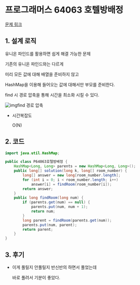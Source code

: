 # 프로그래머스 64063 호텔방배정

[문제 링크](https://programmers.co.kr/learn/courses/30/lessons/64063)

## 1. 설계 로직

유니온 파인드를 활용하면 쉽게 해결 가능한 문제

 

기존의 유니온 파인드와는 다르게

미리 모든 값에 대해 배열을 준비하지 않고

HashMap을 이용해 들어오는 값에 대해서만 부모를 준비한다.

 

find 시 경로 압축을 통해 시간을 최소화 시킬 수 있다.

 



![img](https://blog.kakaocdn.net/dn/cvMBwF/btrbPa6bl8l/ZTNuzKLeIkwkeMhdDsEuL1/img.jpg)find 경로 압축

- 시간복잡도

  O(N)

## 2. 코드

```java
import java.util.HashMap;

public class P64063호텔방배정 {
	HashMap<Long, Long> parents = new HashMap<Long, Long>();
	public long[] solution(long k, long[] room_number) {
		long[] answer = new long[room_number.length];
		for (int i = 0; i < room_number.length; i++)
			answer[i] = findRoom(room_number[i]);
		return answer;
	}
	public long findRoom(long num) {
		if (parents.get(num) == null) {
			parents.put(num, num + 1);
			return num;
		}
		long parent = findRoom(parents.get(num));
		parents.put(num, parent);
		return parent;
	}
}

```



## 3. 후기

- 이게 풀릴지 안풀릴지 반신반의 하면서 풀었는데

  바로 풀려서 기분이 좋았다.

